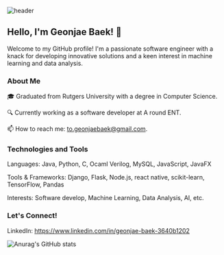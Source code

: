 ![header](https://capsule-render.vercel.app/api?type=waving&color=76819C&text=Welcome)

## Hello, I'm Geonjae Baek! 👋
Welcome to my GitHub profile! I'm a passionate software engineer with a knack for developing innovative solutions and a keen interest in machine learning and data analysis.


### About Me
🎓 Graduated from Rutgers University with a degree in Computer Science. 


🔍 Currently working as a software developer at A round ENT.  


📫 How to reach me: to.geonjaebaek@gmail.com.  


### Technologies and Tools
Languages: Java, Python, C, Ocaml Verilog, MySQL, JavaScript, JavaFX 


Tools & Frameworks: Django, Flask, Node.js, react native, scikit-learn, TensorFlow, Pandas


Interests: Software develop, Machine Learning, Data Analysis, AI, etc.


### Let's Connect!
LinkedIn: https://www.linkedin.com/in/geonjae-baek-3640b1202

![Anurag's GitHub stats](https://github-readme-stats.vercel.app/api?username=hunnit-zae&show_icons=true&theme=radical&bg_color=00000000&text_color=000000)

<!Here are some ideas to get you started:

- 🔭 I’m currently working on ...
- 🌱 I’m currently learning ...
- 👯 I’m looking to collaborate on ...
- 🤔 I’m looking for help with ...
- 💬 Ask me about ...
- 📫 How to reach me: ...
- 😄 Pronouns: ...
- ⚡ Fun fact: ...
>
